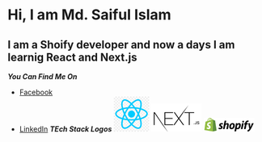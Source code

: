 # Hi, I am Md. Saiful Islam
## I am a Shoify developer and now a days I am learnig React and Next.js
***You Can Find Me On***
* [Facebook](https://www.facebook.com/websaiful907)
* [LinkedIn](https://www.linkedin.com/in/saiful907/)
  ***TEch Stack Logos***
 ![React](https://github.com/SaifulBUBT/fork-me/blob/main/SaifulBUBT/images/react.png)
 ![Next.js](https://github.com/SaifulBUBT/fork-me/blob/main/SaifulBUBT/images/nextjs.png)
 ![Shopify](https://github.com/SaifulBUBT/fork-me/blob/main/SaifulBUBT/images/shopify.png) 
